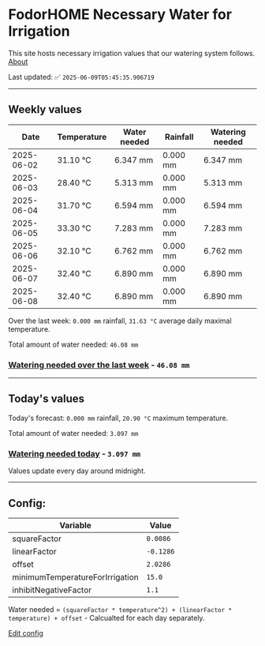 # FodorHOME Necessary Water for Irrigation

This site hosts necessary irrigation values that our watering system follows. [About](https://github.com/redyau/irrigation)

Last updated: ✅ `2025-06-09T05:45:35.906719`

---

## Weekly values

| Date | Temperature | Water needed | Rainfall | Watering needed |
|-----|-----|-----|-----|-----|
| 2025-06-02 | 31.10 °C | 6.347 mm | 0.000 mm | 6.347 mm |
| 2025-06-03 | 28.40 °C | 5.313 mm | 0.000 mm | 5.313 mm |
| 2025-06-04 | 31.70 °C | 6.594 mm | 0.000 mm | 6.594 mm |
| 2025-06-05 | 33.30 °C | 7.283 mm | 0.000 mm | 7.283 mm |
| 2025-06-06 | 32.10 °C | 6.762 mm | 0.000 mm | 6.762 mm |
| 2025-06-07 | 32.40 °C | 6.890 mm | 0.000 mm | 6.890 mm |
| 2025-06-08 | 32.40 °C | 6.890 mm | 0.000 mm | 6.890 mm |


Over the last week: `0.000 mm` rainfall, `31.63 °C` average daily maximal temperature.

Total amount of water needed: `46.08 mm`

### [Watering needed over the last week](lastweek.txt) - `46.08 mm`

---

## Today's values

Today's forecast: `0.000 mm` rainfall, `20.90 °C` maximum temperature.

Total amount of water needed: `3.097 mm`

### [Watering needed today](today.txt) - `3.097 mm`

Values update every day around midnight.

---

## Config:

| Variable | Value |
|-----|-----|
| squareFactor | `0.0086` |
| linearFactor | `-0.1286` |
| offset | `2.0286` |
| minimumTemperatureForIrrigation | `15.0` |
| inhibitNegativeFactor | `1.1` |

Water needed = `(squareFactor * temperature^2) + (linearFactor * temperature) + offset` - Calcualted for each day separately.

[Edit config](https://github.com/RedyAu/irrigation/edit/main/config.json)
